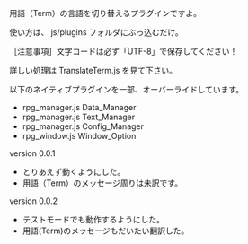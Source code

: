 用語（Term）の言語を切り替えるプラグインですよ。

使い方は、 js/plugins フォルダにぶっ込むだけ。

［注意事項］文字コードは必ず「UTF-8」で保存してください！

詳しい処理は TranslateTerm.js を見て下さい。

以下のネイティブプラグインを一部、オーバーライドしています。
- rpg_manager.js Data_Manager
- rpg_manager.js Text_Manager
- rpg_manager.js Config_Manager
- rpg_window.js Window_Option

version 0.0.1
- とりあえず動くようにした。
- 用語（Term）のメッセージ周りは未訳です。

version 0.0.2
- テストモードでも動作するようにした。
- 用語(Term)のメッセージもだいたい翻訳した。

